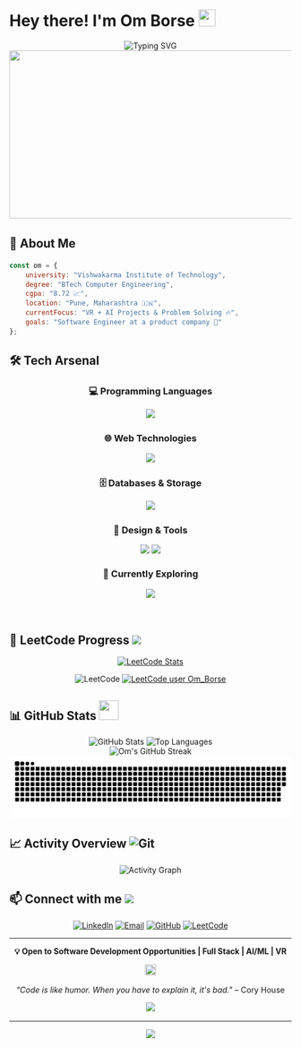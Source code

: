 # Hey there! I'm Om Borse <img src="https://raw.githubusercontent.com/MartinHeinz/MartinHeinz/master/wave.gif" width="30px" height="30px" />

<div align="center">
  <img src="https://readme-typing-svg.herokuapp.com?font=Fira+Code&pause=1000&color=58A6FF&center=true&vCenter=true&width=500&lines=BTech+Computer+Engineering;Full+Stack+Developer+%F0%9F%9A%80;Problem+Solver+%F0%9F%A7%A9" alt="Typing SVG" />
</div>

<div align="center">
  <img src="https://media.giphy.com/media/dWesBcTLavkZuG35MI/giphy.gif" width="600" height="300"/>
</div>

## 🚀 About Me
```javascript
const om = {
    university: "Vishwakarma Institute of Technology",
    degree: "BTech Computer Engineering",
    cgpa: "8.72 📈",
    location: "Pune, Maharashtra 🇮🇳",
    currentFocus: "VR + AI Projects & Problem Solving 🔥",
    goals: "Software Engineer at a product company 💼"
};
```

## 🛠️ Tech Arsenal
<div align="center">

### 💻 Programming Languages
<p align="center">
  <img src="https://skillicons.dev/icons?i=java,python,c,js" />
</p>

### 🌐 Web Technologies
<p align="center">
  <img src="https://skillicons.dev/icons?i=html,css,nodejs,bootstrap,tailwind,flask" />
</p>

### 🗄️ Databases & Storage
<p align="center">
  <img src="https://skillicons.dev/icons?i=mysql,mongodb" />
</p>

### 🎨 Design & Tools
<p align="center">
  <img src="https://skillicons.dev/icons?i=figma,git" />
  <img src="https://img.shields.io/badge/Canva-%2300C4CC.svg?style=for-the-badge&logo=Canva&logoColor=white" />
</p>

### 🧠 Currently Exploring
<p align="center">
  <img src="https://skillicons.dev/icons?i=unreal,tensorflow,aws" />
</p>

<br/>
</div>

## 🧩 LeetCode Progress <img src="https://media.giphy.com/media/WUlplcMpOCEmTGBtBW/giphy.gif" width="30">

<div align="center">
  
[![LeetCode Stats](https://leetcard.jacoblin.cool/Om_Borse?theme=dark&font=Fira%20Code&ext=heatmap)](https://leetcode.com/u/Om_Borse/)

</div>

<div align="center">
  
![LeetCode](https://img.shields.io/badge/LeetCode-000000?style=for-the-badge&logo=LeetCode&logoColor=#d16c06)
[![LeetCode user Om_Borse](https://img.shields.io/badge/dynamic/json?style=for-the-badge&labelColor=black&color=%23ffa116&label=Problems%20Solved&query=solved&url=https%3A%2F%2Fleetcode-badge.vercel.app%2Fapi%2Fusers%2FOm_Borse&logo=leetcode&logoColor=yellow)](https://leetcode.com/u/Om_Borse/)

</div>

## 📊 GitHub Stats <img src="https://media.giphy.com/media/iY8CRBdQXODJSCERIr/giphy.gif" width="35" height="35">

<div align="center">
  <img height="180em" src="https://github-readme-stats.vercel.app/api?username=Om-Borse26&show_icons=true&theme=tokyonight&hide_border=true" alt="GitHub Stats" />
  <img height="180em" src="https://github-readme-stats.vercel.app/api/top-langs/?username=Om-Borse26&layout=compact&langs_count=8&theme=tokyonight&hide_border=true" alt="Top Languages" />
</div>

<div align="center">
  <img src="https://streak-stats.demolab.com?user=Om-Borse26&theme=tokyonight&hide_border=true" alt="Om's GitHub Streak" />
</div>

<div align="center">
  
  <!-- Enhanced Snake Animation with smooth transitions and better colors -->
  <picture>
    <source media="(prefers-color-scheme: dark)" srcset="https://raw.githubusercontent.com/Om-Borse26/Om-Borse26/output/github-contribution-grid-snake-dark.svg">
    <source media="(prefers-color-scheme: light)" srcset="https://raw.githubusercontent.com/Om-Borse26/Om-Borse26/output/github-contribution-grid-snake.svg">
    <img alt="github contribution grid snake animation" src="https://raw.githubusercontent.com/Om-Borse26/Om-Borse26/output/github-contribution-grid-snake.svg">
  </picture>
  
</div>

## 📈 Activity Overview <img src="https://media.giphy.com/media/W5eoZHPpUx9sapR0eu/giphy.gif" width="30px" alt="Git"/>

<div align="center">
  <img src="https://github-readme-activity-graph.vercel.app/graph?username=Om-Borse26&theme=tokyo-night&hide_border=true&area=true&custom_title=Contribution%20Graph" height="300" alt="Activity Graph" />
</div>

## 📫 Connect with me <img src="https://media.giphy.com/media/LnQjpWaON8nhr21vNW/giphy.gif" width="60">

<div align="center">

[![LinkedIn](https://img.shields.io/badge/-LinkedIn-0077B5?style=for-the-badge&logo=linkedin&logoColor=white)](https://linkedin.com/in/om-borse-592a0225b)
[![Email](https://img.shields.io/badge/-Email-D14836?style=for-the-badge&logo=gmail&logoColor=white)](mailto:omborse1618@gmail.com)
[![GitHub](https://img.shields.io/badge/-GitHub-181717?style=for-the-badge&logo=github&logoColor=white)](https://github.com/Om-Borse26)
[![LeetCode](https://img.shields.io/badge/-LeetCode-FFA116?style=for-the-badge&logo=leetcode&logoColor=black)](https://leetcode.com/u/Om_Borse/)

</div>

---

<div align="center">
  
**💡 Open to Software Development Opportunities | Full Stack | AI/ML | VR**

<img src="https://media.giphy.com/media/jpVnC65DmYeyRL4LHS/giphy.gif" width="20%" height="20%"/>

*"Code is like humor. When you have to explain it, it's bad."* – Cory House

<img src="https://komarev.com/ghpvc/?username=Om-Borse26&color=blueviolet&style=flat-square&label=Profile+Views" />

</div>

---

<div align="center">
  <img src="https://capsule-render.vercel.app/api?type=waving&color=gradient&height=60&section=footer"/>
</div>
